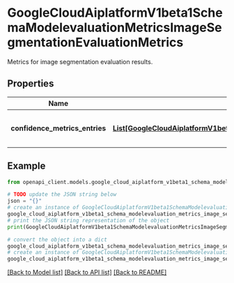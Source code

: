 # GoogleCloudAiplatformV1beta1SchemaModelevaluationMetricsImageSegmentationEvaluationMetrics

Metrics for image segmentation evaluation results.

## Properties

Name | Type | Description | Notes
------------ | ------------- | ------------- | -------------
**confidence_metrics_entries** | [**List[GoogleCloudAiplatformV1beta1SchemaModelevaluationMetricsImageSegmentationEvaluationMetricsConfidenceMetricsEntry]**](GoogleCloudAiplatformV1beta1SchemaModelevaluationMetricsImageSegmentationEvaluationMetricsConfidenceMetricsEntry.md) | Metrics for each confidenceThreshold in 0.00,0.05,0.10,...,0.95,0.96,0.97,0.98,0.99 Precision-recall curve can be derived from it. | [optional] 

## Example

```python
from openapi_client.models.google_cloud_aiplatform_v1beta1_schema_modelevaluation_metrics_image_segmentation_evaluation_metrics import GoogleCloudAiplatformV1beta1SchemaModelevaluationMetricsImageSegmentationEvaluationMetrics

# TODO update the JSON string below
json = "{}"
# create an instance of GoogleCloudAiplatformV1beta1SchemaModelevaluationMetricsImageSegmentationEvaluationMetrics from a JSON string
google_cloud_aiplatform_v1beta1_schema_modelevaluation_metrics_image_segmentation_evaluation_metrics_instance = GoogleCloudAiplatformV1beta1SchemaModelevaluationMetricsImageSegmentationEvaluationMetrics.from_json(json)
# print the JSON string representation of the object
print(GoogleCloudAiplatformV1beta1SchemaModelevaluationMetricsImageSegmentationEvaluationMetrics.to_json())

# convert the object into a dict
google_cloud_aiplatform_v1beta1_schema_modelevaluation_metrics_image_segmentation_evaluation_metrics_dict = google_cloud_aiplatform_v1beta1_schema_modelevaluation_metrics_image_segmentation_evaluation_metrics_instance.to_dict()
# create an instance of GoogleCloudAiplatformV1beta1SchemaModelevaluationMetricsImageSegmentationEvaluationMetrics from a dict
google_cloud_aiplatform_v1beta1_schema_modelevaluation_metrics_image_segmentation_evaluation_metrics_from_dict = GoogleCloudAiplatformV1beta1SchemaModelevaluationMetricsImageSegmentationEvaluationMetrics.from_dict(google_cloud_aiplatform_v1beta1_schema_modelevaluation_metrics_image_segmentation_evaluation_metrics_dict)
```
[[Back to Model list]](../README.md#documentation-for-models) [[Back to API list]](../README.md#documentation-for-api-endpoints) [[Back to README]](../README.md)


